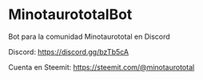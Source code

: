 # MinotaurototalBot
Bot para la comunidad Minotaurototal en Discord

Discord: https://discord.gg/bzTb5cA

Cuenta en Steemit: https://steemit.com/@minotaurototal
